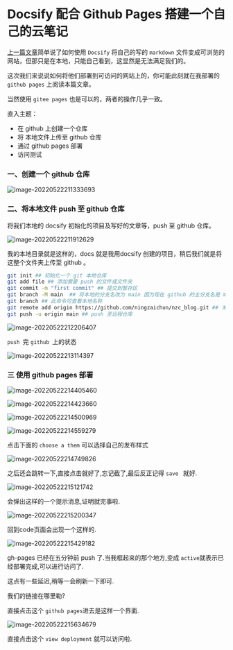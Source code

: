 # Docsify 配合 Github Pages 搭建一个自己的云笔记

[上一篇文章](./使用doscify将文章写成文档一般丝滑.md)简单说了如何使用 `Docsify` 将自己的写的 `markdown` 文件变成可浏览的网站，但那只是在本地，只能自己看到，这显然是无法满足我们的。

这次我们来说说如何将他们部署到可访问的网站上的，你可能此刻就在我部署的 `github pages` 上阅读本篇文章。

当然使用 `gitee pages` 也是可以的，两者的操作几乎一致。



直入主题：

- 在 github 上创建一个仓库
- 将 本地文件上传至 github 仓库
- 通过 github pages 部署
- 访问测试

### 一、创建一个 github 仓库



![image-20220522211333693](https://raw.githubusercontent.com/ningzaichun/nzc_img_store/main/img/202205222202728.png)

### 二、将本地文件 push 至 github 仓库

将我们本地的 docsify 初始化的项目及写好的文章等，push 至 github 仓库。

![image-20220522211912629](https://raw.githubusercontent.com/ningzaichun/nzc_img_store/main/img/202205222202857.png)

我的本地目录就是这样的，docs 就是我用docsify 创建的项目，稍后我们就是将这整个文件夹上传至 github 。

```bash
git init ## 初始化一个 git 本地仓库
git add file ## 添加需要 push 的文件或文件夹 
git commit -m "first commit" ## 提交到暂存区
git branch -M main  ## 将本地的分支名改为 main 因为现在 github 的主分支名是 main 而不是master
git branch ## 此命令可查看本地名称
git remote add origin https://github.com/ningzaichun/nzc_blog.git ## 关联远程仓库
git push -u origin main ## push 至远程仓库
```

![image-20220522212206407](https://raw.githubusercontent.com/ningzaichun/nzc_img_store/main/img/202205222202812.png)

`push `完 `github `上的状态

![image-20220522213114397](https://raw.githubusercontent.com/ningzaichun/nzc_img_store/main/img/202205222202241.png)





### 三 使用 github pages 部署

![image-20220522214405460](https://raw.githubusercontent.com/ningzaichun/nzc_img_store/main/img/202205222202242.png)

![image-20220522214423660](https://raw.githubusercontent.com/ningzaichun/nzc_img_store/main/img/202205222202923.png)

![image-20220522214500969](https://raw.githubusercontent.com/ningzaichun/nzc_img_store/main/img/202205222202698.png)

![image-20220522214559279](https://raw.githubusercontent.com/ningzaichun/nzc_img_store/main/img/202205222202487.png)



点击下面的 `choose a them` 可以选择自己的发布样式

![image-20220522214749826](https://raw.githubusercontent.com/ningzaichun/nzc_img_store/main/img/202205222202843.png)

之后还会跳转一下,直接点击就好了,忘记截了,最后反正记得 `save ` 就好.



![image-20220522215121742](https://raw.githubusercontent.com/ningzaichun/nzc_img_store/main/img/202205222202303.png)

会弹出这样的一个提示消息,证明就完事啦.

![image-20220522215200347](C:\Users\ASUS\Desktop\nzc_blog\img\image-20220522215200347.png)

回到code页面会出现一个这样的.

![image-20220522215429182](https://raw.githubusercontent.com/ningzaichun/nzc_img_store/main/img/202205222202523.png)



gh-pages 已经在五分钟前 push 了.当我框起来的那个地方,变成 `active`就表示已经部署完成,可以进行访问了.

这点有一些延迟,稍等一会刷新一下即可.



我们的链接在哪里勒?

直接点击这个 `github pages`进去是这样一个界面.

![image-20220522215634679](https://raw.githubusercontent.com/ningzaichun/nzc_img_store/main/img/202205222202154.png)



直接点击这个 `view deployment` 就可以访问啦.

